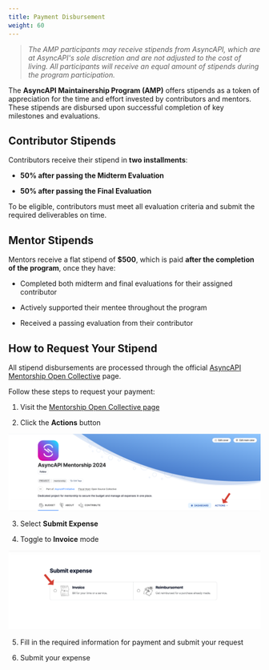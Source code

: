 ```yaml
---
title: Payment Disbursement
weight: 60
---
```


>_The AMP participants may receive stipends from AsyncAPI, which are at AsyncAPI's sole discretion and are not adjusted to the cost of living. All participants will receive an equal amount of stipends during the program participation._

The **AsyncAPI Maintainership Program (AMP)** offers stipends as a token of appreciation for the time and effort invested by contributors and mentors. These stipends are disbursed upon successful completion of key milestones and evaluations.
## Contributor Stipends

Contributors receive their stipend in **two installments**:

- **50% after passing the Midterm Evaluation**

- **50% after passing the Final Evaluation**

To be eligible, contributors must meet all evaluation criteria and submit the required deliverables on time.

## Mentor Stipends

Mentors receive a flat stipend of **$500**, which is paid **after the completion of the program**, once they have:

- Completed both midterm and final evaluations for their assigned contributor

- Actively supported their mentee throughout the program

- Received a passing evaluation from their contributor

## How to Request Your Stipend

All stipend disbursements are processed through the official [AsyncAPI Mentorship Open Collective](https://opencollective.com/asyncapi/projects/asyncapi-mentorship) page.

Follow these steps to request your payment:

1. Visit the [Mentorship Open Collective page](https://opencollective.com/asyncapi/projects/asyncapi-mentorship)
   
2. Click the **Actions** button

![Open Collective Actions Tab](../../../../assets/open-collective-action.png)

3. Select **Submit Expense**

4. Toggle to **Invoice** mode

![Open Collective Actions Tab](../../../../assets/open-collective-invoice.png)

5. Fill in the required information for payment and submit your request

6. Submit your expense